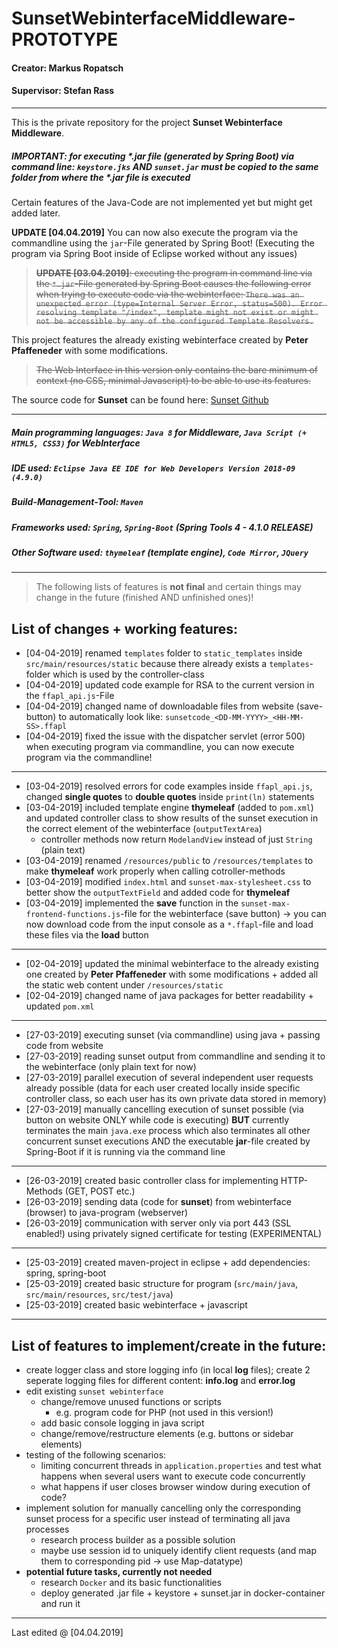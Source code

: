 # SunsetWebinterfaceMiddleware-PROTOTYPE

#### Creator: Markus Ropatsch

#### Supervisor: Stefan Rass

---

This is the private repository for the project **Sunset Webinterface Middleware**.

##### IMPORTANT: for executing *.jar file (generated by Spring Boot) via command line: `keystore.jks` AND `sunset.jar` must be copied to the same folder from where the *.jar file is executed

Certain features of the Java-Code are not implemented yet but might get added later.

**UPDATE [04.04.2019]** You can now also execute the program via the commandline using the `jar`-File generated by Spring Boot! (Executing the program via Spring Boot inside of Eclipse worked without any issues)
> ~~**UPDATE [03.04.2019]**: executing the program in command line via the `*.jar`-File generated by Spring Boot causes the following error when trying to execute code via the webinterface: `There was an unexpected error (type=Internal Server Error, status=500). Error resolving template "/index", template might not exist or might not be accessible by any of the configured Template Resolvers.`~~

This project features the already existing webinterface created by **Peter Pfaffeneder** with some modifications.
> ~~The Web Interface in this version only contains the bare minimum of context (no CSS, minimal Javascript) to be able to use its features.~~

The source code for **Sunset** can be found here: [Sunset Github](https://github.com/stefan-rass/sunset-ffapl)

---

##### Main programming languages: `Java 8` for Middleware, `Java Script (+ HTML5, CSS3)` for WebInterface
##### IDE used: `Eclipse Java EE IDE for Web Developers Version 2018-09 (4.9.0)`
##### Build-Management-Tool: `Maven`
##### Frameworks used: `Spring`, `Spring-Boot` (Spring Tools 4 - 4.1.0 RELEASE)
##### Other Software used: `thymeleaf` (template engine), `Code Mirror`, `JQuery`

---

> The following lists of features is **not final** and certain things may change in the future (finished AND unfinished ones)!

## List of changes + working features:
* [04-04-2019] renamed `templates` folder to `static_templates` inside `src/main/resources/static` because there already exists a `templates`-folder which is used by the controller-class
* [04-04-2019] updated code example for RSA to the current version in the `ffapl_api.js`-File
* [04-04-2019] changed name of downloadable files from website (save-button) to automatically look like: `sunsetcode_<DD-MM-YYYY>_<HH-MM-SS>.ffapl`
* [04-04-2019] fixed the issue with the dispatcher servlet (error 500) when executing program via commandline, you can now execute program via the commandline!

---

* [03-04-2019] resolved errors for code examples inside `ffapl_api.js`, changed **single quotes** to **double quotes** inside `print(ln)` statements
* [03-04-2019] included template engine **thymeleaf** (added to `pom.xml`) and updated controller class to show results of the sunset execution in the correct element of the webinterface (`outputTextArea`)
    * controller methods now return `ModelandView` instead of just `String` (plain text)
* [03-04-2019] renamed `/resources/public` to `/resources/templates` to make **thymeleaf** work properly when calling cotroller-methods
* [03-04-2019] modified `index.html` and `sunset-max-stylesheet.css` to better show the `outputTextField` and added code for **thymeleaf**
* [03-04-2019] implemented the **save** function in the `sunset-max-frontend-functions.js`-file for the webinterface (save button) -> you can now download code from the input console as a `*.ffapl`-file and load these files via the **load** button

---

* [02-04-2019] updated the minimal webinterface to the already existing one created by **Peter Pfaffeneder** with some modifications + added all the static web content under `/resources/static`
* [02-04-2019] changed name of java packages for better readability + updated `pom.xml`

---

* [27-03-2019] executing sunset (via commandline) using java + passing code from website
* [27-03-2019] reading sunset output from commandline and sending it to the webinterface (only plain text for now)
* [27-03-2019] parallel execution of several independent user requests already possible (data for each user created locally inside specific controller class, so each user has its own private data stored in memory)
* [27-03-2019] manually cancelling execution of sunset possible (via button on website ONLY while code is executing) **BUT** currently terminates the main `java.exe` process which also terminates all other concurrent sunset executions AND the executable **jar**-file created by Spring-Boot if it is running via the command line

---

* [26-03-2019] created basic controller class for implementing HTTP-Methods (GET, POST etc.)
* [26-03-2019] sending data (code for **sunset**) from webinterface (browser) to java-program (webserver)
* [26-03-2019] communication with server only via port 443 (SSL enabled!) using privately signed certificate for testing (EXPERIMENTAL)

---

* [25-03-2019] created maven-project in eclipse + add dependencies: spring, spring-boot 
* [25-03-2019] created basic structure for program (`src/main/java`, `src/main/resources`, `src/test/java`)
* [25-03-2019] created basic webinterface + javascript

---

## List of features to implement/create in the future:
* create logger class and store logging info (in local **log** files); create 2 seperate logging files for different content: **info.log** and **error.log**
* edit existing `sunset webinterface`
     * change/remove unused functions or scripts
          * e.g. program code for PHP (not used in this version!)
     * add basic console logging in java script
     * change/remove/restructure elements (e.g. buttons or sidebar elements)
* testing of the following scenarios:
     * limiting concurrent threads in `application.properties` and test what happens when several users want to execute code concurrently
     * what happens if user closes browser window during execution of code?
* implement solution for manually cancelling only the corresponding sunset process for a specific user instead of terminating all java processes
     * research process builder as a possible solution
     * maybe use session id to uniquely identify client requests (and map them to corresponding pid -> use Map-datatype)
* **potential future tasks, currently not needed**     
     * research `Docker` and its basic functionalities
     * deploy generated .jar file + keystore + sunset.jar in docker-container and run it

---

Last edited @ [04.04.2019]
